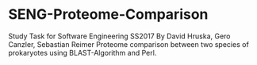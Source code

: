# SENG-Proteome-Comparison
Study Task for Software Engineering SS2017
By David Hruska, Gero Canzler, Sebastian Reimer
Proteome comparison between two species of prokaryotes using BLAST-Algorithm and Perl.
